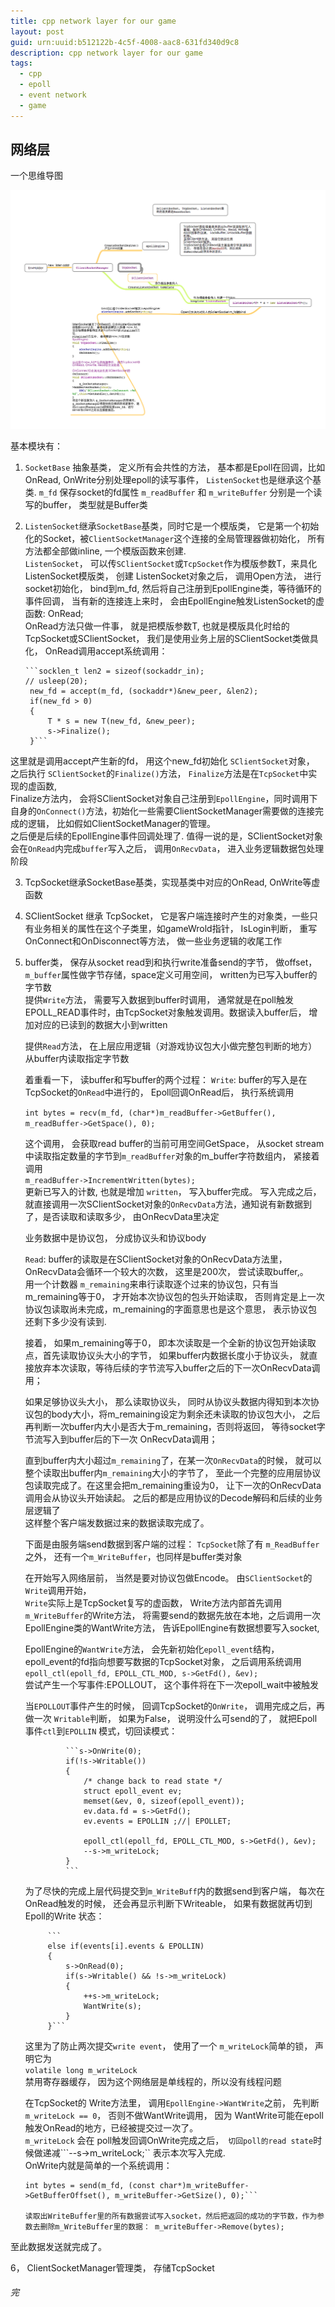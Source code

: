 ```yaml
---
title: cpp network layer for our game
layout: post
guid: urn:uuid:b512122b-4c5f-4008-aac8-631fd340d9c8
description: cpp network layer for our game
tags:
  - cpp
  - epoll
  - event network
  - game
---
```


## 网络层
一个思维导图

<img src="/static/img/2015-04-10-1.png"></img>

基本模块有： 
  
1.  ``SocketBase`` 抽象基类， 定义所有会共性的方法， 基本都是Epoll在回调，比如OnRead, OnWrite分别处理epoll的读写事件， ``ListenSocket``也是继承这个基类.
	``m_fd`` 保存socket的fd属性
	``m_readBuffer`` 和 ``m_writeBuffer`` 分别是一个读写的buffer， 类型就是Buffer类

2. ``ListenSocket``继承``SocketBase``基类，同时它是一个模版类， 它是第一个初始化的Socket，被``ClientSocketManager``这个连接的全局管理器做初始化， 所有方法都全部做inline,  一个模版函数来创建.  
``ListenSocket``， 可以传``SClientSocket``或``TcpSocket``作为模版参数T，来具化ListenSocket模版类， 创建 ListenSocket对象之后， 调用Open方法， 进行socket初始化， bind到m_fd,  然后将自己注册到EpollEngine类，等待循环的事件回调， 当有新的连接连上来时， 会由EpollEngine触发ListenSocket的虚函数: OnRead;  
	OnRead方法只做一件事， 就是把模版参数T, 也就是模版具化时给的TcpSocket或SClientSocket， 我们是使用业务上层的SClientSocket类做具化， OnRead调用accept系统调用： 
	
       ```socklen_t len2 = sizeof(sockaddr_in);
       // usleep(20);
        new_fd = accept(m_fd, (sockaddr*)&new_peer, &len2);
        if(new_fd > 0)
        {
            T * s = new T(new_fd, &new_peer);
            s->Finalize();
        }```
这里就是调用accept产生新的fd， 用这个new_fd初始化 ``SClientSocket``对象， 之后执行 ``SClientSocket``的``Finalize()``方法， ``Finalize``方法是在``TcpSocket``中实现的虚函数,  
Finalize方法内， 会将SClientSocket对象自己注册到``EpollEngine``，同时调用下自身的``OnConnect()``方法，初始化一些需要ClientSocketManager需要做的连接完成的逻辑， 比如假如ClientSocketManager的管理。  
之后便是后续的EpollEngine事件回调处理了.
值得一说的是，SClientSocket对象会在``OnRead``内完成``buffer``写入之后， 调用``OnRecvData``， 进入业务逻辑数据包处理阶段



3. TcpSocket继承SocketBase基类，实现基类中对应的OnRead, OnWrite等虚函数

4. SClientSocket 继承 TcpSocket， 它是客户端连接时产生的对象类，一些只有业务相关的属性在这个子类里，如gameWrold指针， IsLogin判断， 重写OnConnect和OnDisconnect等方法， 做一些业务逻辑的收尾工作



5. buffer类， 保存从socket read到和执行write准备send的字节， 做offset， ``m_buffer``属性做字节存储，space定义可用空间， written为已写入buffer的字节数  
	提供``Write``方法， 需要写入数据到buffer时调用， 通常就是在poll触发EPOLL_READ事件时，由TcpSocket对象触发调用。数据读入buffer后， 增加对应的已读到的数据大小到written  
	
	提供``Read``方法， 在上层应用逻辑（对游戏协议包大小做完整包判断的地方）从buffer内读取指定字节数  
	
	着重看一下， 读buffer和写buffer的两个过程：
	``Write``:  buffer的写入是在TcpSocket的``OnRead``中进行的， Epoll回调OnRead后， 执行系统调用
	
	```int bytes = recv(m_fd, (char*)m_readBuffer->GetBuffer(), m_readBuffer->GetSpace(), 0);```  
	
	这个调用， 会获取read buffer的当前可用空间GetSpace， 从socket stream中读取指定数量的字节到``m_readBuffer``对象的m_buffer字符数组内， 紧接着调用  
	```m_readBuffer->IncrementWritten(bytes);```  
	更新已写入的计数, 也就是增加 ``written``， 写入buffer完成。
写入完成之后， 就直接调用一次SClientSocket对象的``OnRecvData``方法，通知说有新数据到了，是否读取和读取多少， 由OnRecvData里决定

	业务数据中是协议包， 分成协议头和协议body  
	
	``Read``:  buffer的读取是在SClientSocket对象的OnRecvData方法里， OnRecvData会循环一个较大的次数， 这里是200次， 尝试读取buffer,。  
	用一个计数器 ``m_remaining``来串行读取逐个过来的协议包，只有当m_remaining等于0， 才开始本次协议包的包头开始读取， 否则肯定是上一次协议包读取尚未完成，m_remaining的字面意思也是这个意思， 表示协议包还剩下多少没有读到.  
	
	接着， 如果m_remaining等于0， 即本次读取是一个全新的协议包开始读取点，首先读取协议头大小的字节， 如果buffer内数据长度小于协议头， 就直接放弃本次读取，等待后续的字节流写入buffer之后的下一次OnRecvData调用；  
	
	如果足够协议头大小， 那么读取协议头， 同时从协议头数据内得知到本次协议包的body大小，将m_remaining设定为剩余还未读取的协议包大小， 之后再判断一次buffer内大小是否大于m_remaining，否则将返回， 等待socket字节流写入到buffer后的下一次 OnRecvData调用；  
	
	直到buffer内大小超过``m_remaining``了，在某一次``OnRecvData``的时候， 就可以整个读取出buffer内``m_remaining``大小的字节了， 至此一个完整的应用层协议包读取完成了。在这里会把m_remaining重设为0， 让下一次的OnRecvData调用会从协议头开始读起。   之后的都是应用协议的Decode解码和后续的业务层逻辑了  
	这样整个客户端发数据过来的数据读取完成了。  
	
	下面是由服务端send数据到客户端的过程：
``TcpSocket``除了有 ``m_ReadBuffer``之外， 还有一个``m_WriteBuffer``，也同样是buffer类对象  
	
	在开始写入网络层前， 当然是要对协议包做Encode。
由``SClientSocket``的``Write``调用开始，  
	``Write``实际上是TcpSocket复写的虚函数， Write方法内部首先调用``m_WriteBuffer``的Write方法， 将需要send的数据先放在本地，之后调用一次EpollEngine类的WantWrite方法， 告诉EpollEngine有数据想要写入socket,  
	
	EpollEngine的``WantWrite``方法， 会先新初始化``epoll_event``结构， epoll_event的fd指向想要写数据的TcpSocket对象， 之后调用系统调用  
	```epoll_ctl(epoll_fd, EPOLL_CTL_MOD, s->GetFd(), &ev);```  
	尝试产生一个写事件:EPOLLOUT， 这个事件将在下一次epoll_wait中被触发  
	
	当``EPOLLOUT``事件产生的时候， 回调TcpSocket的``OnWrite``， 调用完成之后，再做一次 ``Writable``判断， 如果为False， 说明没什么可send的了， 就把Epoll事件``ctl``到``EPOLLIN``
模式，切回读模式：  
				
                ```s->OnWrite(0);
                if(!s->Writable())
                {
                    /* change back to read state */
                    struct epoll_event ev;
                    memset(&ev, 0, sizeof(epoll_event));
                    ev.data.fd = s->GetFd();
                    ev.events = EPOLLIN ;//| EPOLLET;

                    epoll_ctl(epoll_fd, EPOLL_CTL_MOD, s->GetFd(), &ev);
                    --s->m_writeLock;
                }
                ```
	为了尽快的完成上层代码提交到``m_WriteBuff``内的数据send到客户端， 每次在OnRead触发的时候， 还会再显示判断下Writeable， 如果有数据就再切到Epoll的Write 状态：  

			```
            else if(events[i].events & EPOLLIN)
            {
                s->OnRead(0);
                if(s->Writable() && !s->m_writeLock)
                {
                    ++s->m_writeLock;
                    WantWrite(s);
                }
            }```  
            
	这里为了防止两次提交``write event``， 使用了一个 	``m_writeLock``简单的锁， 声明它为  
	``volatile long m_writeLock ``  
	禁用寄存器缓存， 因为这个网络层是单线程的，所以没有线程问题

	在TcpSocket的 Write方法里， 调用``EpollEngine->WantWrite``之前， 先判断 ``m_writeLock == 0``， 否则不做WantWrite调用， 因为 WantWrite可能在epoll触发OnRead的地方，已经被提交过一次了。  
	``m_writeLock`` 会在 poll触发回调OnWrite完成之后，`` 切回poll的read state``时候做递减```--s->m_writeLock;``  表示本次写入完成.  
	OnWrite内就是简单的一个系统调用：  
	
	```
	int bytes = send(m_fd, (const char*)m_writeBuffer->GetBufferOffset(), m_writeBuffer->GetSize(), 0);```  
	
	读取出WriteBuffer里的所有数据尝试写入socket，然后把返回的成功的字节数，作为参数去删除m_WriteBuffer里的数据： m_writeBuffer->Remove(bytes);
至此数据发送就完成了。


6， ClientSocketManager管理类， 存储TcpSocket

###### 完


